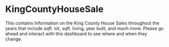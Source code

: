 # KingCountyHouseSale
This contains Information on the King County House Sales throughout the years that include sqft. lot, sqft. living, year built, and much more. Please go ahead and interact with this dashboard to see where and when they change.
